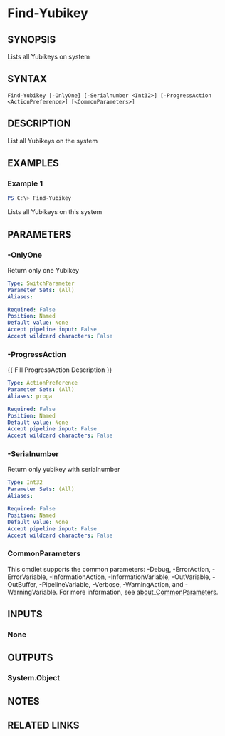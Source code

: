 ﻿---
external help file: powershellYK.dll-Help.xml
Module Name: powershellYK
online version:
schema: 2.0.0
---

# Find-Yubikey

## SYNOPSIS
Lists all Yubikeys on system

## SYNTAX

```
Find-Yubikey [-OnlyOne] [-Serialnumber <Int32>] [-ProgressAction <ActionPreference>] [<CommonParameters>]
```

## DESCRIPTION
List all Yubikeys on the system

## EXAMPLES

### Example 1
```powershell
PS C:\> Find-Yubikey
```

Lists all Yubikeys on this system

## PARAMETERS

### -OnlyOne
Return only one Yubikey

```yaml
Type: SwitchParameter
Parameter Sets: (All)
Aliases:

Required: False
Position: Named
Default value: None
Accept pipeline input: False
Accept wildcard characters: False
```

### -ProgressAction
{{ Fill ProgressAction Description }}

```yaml
Type: ActionPreference
Parameter Sets: (All)
Aliases: proga

Required: False
Position: Named
Default value: None
Accept pipeline input: False
Accept wildcard characters: False
```

### -Serialnumber
Return only yubikey with serialnumber

```yaml
Type: Int32
Parameter Sets: (All)
Aliases:

Required: False
Position: Named
Default value: None
Accept pipeline input: False
Accept wildcard characters: False
```

### CommonParameters
This cmdlet supports the common parameters: -Debug, -ErrorAction, -ErrorVariable, -InformationAction, -InformationVariable, -OutVariable, -OutBuffer, -PipelineVariable, -Verbose, -WarningAction, and -WarningVariable. For more information, see [about_CommonParameters](http://go.microsoft.com/fwlink/?LinkID=113216).

## INPUTS

### None

## OUTPUTS

### System.Object
## NOTES

## RELATED LINKS

